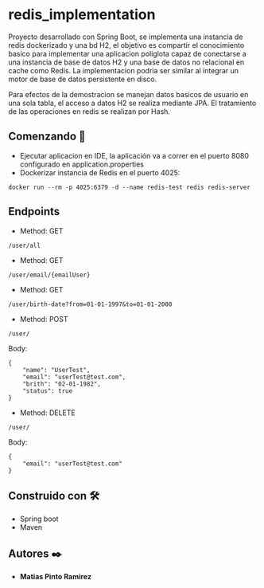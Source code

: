 # redis_implementation
Proyecto desarrollado con Spring Boot, se implementa una instancia de redis dockerizado y una bd H2, el objetivo es compartir el conocimiento basico para implementar una aplicacion poliglota capaz de conectarse a una instancia de base de datos H2 y una base de datos no relacional en cache como Redis. La implementacion podria ser similar al integrar un motor de base de datos persistente en disco.

Para efectos de la demostracion se manejan datos basicos de usuario en una sola tabla, el acceso a datos H2 se realiza mediante JPA. El tratamiento de las operaciones en redis se realizan por Hash.


## Comenzando 🚀
* Ejecutar aplicacion en IDE, la aplicación va a correr en el puerto 8080 configurado en application.properties
* Dockerizar instancia de Redis en el puerto 4025:

```
docker run --rm -p 4025:6379 -d --name redis-test redis redis-server
```

## Endpoints

* Method: GET 
```
/user/all
```

* Method: GET
```
/user/email/{emailUser}
```

* Method: GET
```
/user/birth-date?from=01-01-1997&to=01-01-2000
```

* Method: POST
```
/user/
```
Body: 
```
{
    "name": "UserTest",
    "email": "userTest@test.com",
    "brith": "02-01-1982",
    "status": true
}
```

* Method: DELETE
```
/user/
```
Body: 
```
{
    "email": "userTest@test.com"
}
```

## Construido con 🛠️

* Spring boot
* Maven


## Autores ✒️

* **Matias Pinto Ramirez** 


